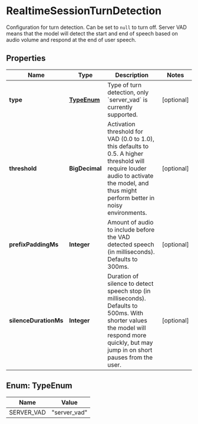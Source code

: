 

# RealtimeSessionTurnDetection

Configuration for turn detection. Can be set to `null` to turn off. Server  VAD means that the model will detect the start and end of speech based on  audio volume and respond at the end of user speech. 

## Properties

| Name | Type | Description | Notes |
|------------ | ------------- | ------------- | -------------|
|**type** | [**TypeEnum**](#TypeEnum) | Type of turn detection, only &#x60;server_vad&#x60; is currently supported.  |  [optional] |
|**threshold** | **BigDecimal** | Activation threshold for VAD (0.0 to 1.0), this defaults to 0.5. A  higher threshold will require louder audio to activate the model, and  thus might perform better in noisy environments.  |  [optional] |
|**prefixPaddingMs** | **Integer** | Amount of audio to include before the VAD detected speech (in  milliseconds). Defaults to 300ms.  |  [optional] |
|**silenceDurationMs** | **Integer** | Duration of silence to detect speech stop (in milliseconds). Defaults  to 500ms. With shorter values the model will respond more quickly,  but may jump in on short pauses from the user.  |  [optional] |



## Enum: TypeEnum

| Name | Value |
|---- | -----|
| SERVER_VAD | &quot;server_vad&quot; |



